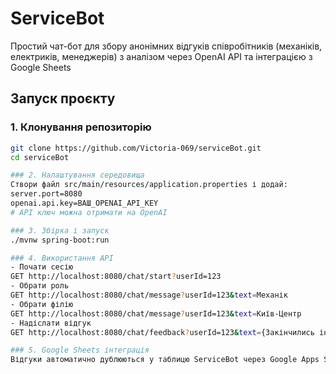 # ServiceBot

Простий чат-бот для збору анонімних відгуків співробітників (механіків, електриків, менеджерів) з аналізом через OpenAI API та інтеграцією з Google Sheets

##  Запуск проєкту

### 1. Клонування репозиторію
```bash
git clone https://github.com/Victoria-069/serviceBot.git
cd serviceBot

### 2. Налаштування середовища
Створи файл src/main/resources/application.properties і додай:
server.port=8080
openai.api.key=ВАШ_OPENAI_API_KEY
# API ключ можна отримати на OpenAI

### 3. Збірка і запуск
./mvnw spring-boot:run

### 4. Використання API 
- Почати сесію
GET http://localhost:8080/chat/start?userId=123
- Обрати роль
GET http://localhost:8080/chat/message?userId=123&text=Механік
- Обрати філію
GET http://localhost:8080/chat/message?userId=123&text=Київ-Центр
- Надіслати відгук
GET http://localhost:8080/chat/feedback?userId=123&text={Закінчились інструменти}

### 5. Google Sheets інтеграція
Відгуки автоматично дублюються у таблицю ServiceBot через Google Apps Script


